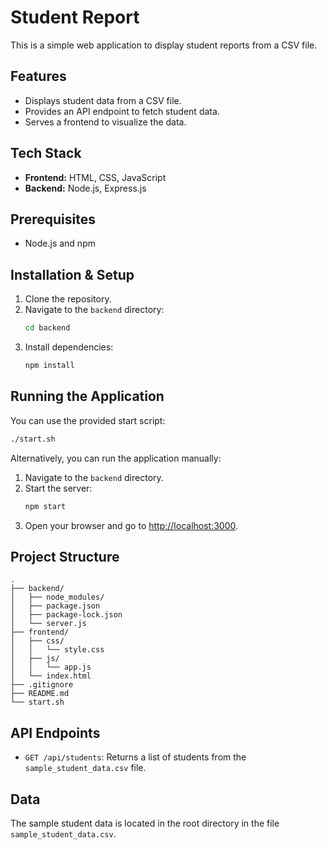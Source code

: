 # Student Report

This is a simple web application to display student reports from a CSV file.

## Features

*   Displays student data from a CSV file.
*   Provides an API endpoint to fetch student data.
*   Serves a frontend to visualize the data.

## Tech Stack

*   **Frontend:** HTML, CSS, JavaScript
*   **Backend:** Node.js, Express.js

## Prerequisites

*   Node.js and npm

## Installation & Setup

1.  Clone the repository.
2.  Navigate to the `backend` directory:
    ```bash
    cd backend
    ```
3.  Install dependencies:
    ```bash
    npm install
    ```

## Running the Application

You can use the provided start script:

```bash
./start.sh
```

Alternatively, you can run the application manually:

1.  Navigate to the `backend` directory.
2.  Start the server:
    ```bash
    npm start
    ```
3.  Open your browser and go to [http://localhost:3000](http://localhost:3000).

## Project Structure

```
.
├── backend/
│   ├── node_modules/
│   ├── package.json
│   ├── package-lock.json
│   └── server.js
├── frontend/
│   ├── css/
│   │   └── style.css
│   ├── js/
│   │   └── app.js
│   └── index.html
├── .gitignore
├── README.md
└── start.sh
```

## API Endpoints

*   `GET /api/students`: Returns a list of students from the `sample_student_data.csv` file.

## Data

The sample student data is located in the root directory in the file `sample_student_data.csv`.

